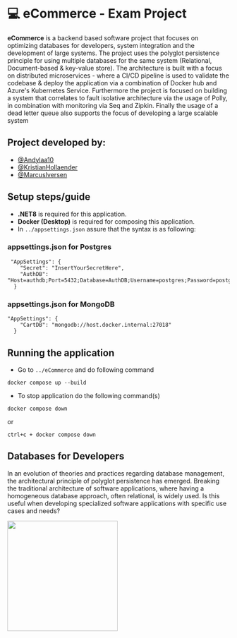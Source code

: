 # :computer: eCommerce - Exam Project 
**eCommerce** is a backend based software project that focuses on optimizing databases for developers, system integration and the development of large systems. The project uses the polyglot persistence principle for using multiple databases for the same system (Relational, Document-based & key-value store). The architecture is built with a focus on distributed microservices - where a CI/CD pipeline is used to validate the codebase & deploy the application via a combination of Docker hub and Azure's Kubernetes Service. Furthermore the project is focused on building a system that correlates to fault isolative architecture via the usage of Polly, in combination with monitoring via Seq and Zipkin. Finally the usage of a dead letter queue also supports the focus of developing a large scalable system
<br>

## Project developed by: 
- [@Andylaa10](https://github.com/Andylaa10)
- [@KristianHollaender](https://github.com/KristianHollaender)
- [@MarcusIversen](https://github.com/MarcusIversen)  
 

## Setup steps/guide 
- **.NET8** is required for this application.
- **Docker (Desktop)** is required for composing this application.
- In `../appsettings.json` assure that the syntax is as following: 

### appsettings.json for Postgres
```
 "AppSettings": {
    "Secret": "InsertYourSecretHere",
    "AuthDB": "Host=authdb;Port=5432;Database=AuthDB;Username=postgres;Password=postgres"
  }
```
### appsettings.json for MongoDB
```
"AppSettings": {
    "CartDB": "mongodb://host.docker.internal:27018"
  }
```
## Running the application
- Go to `../eCommerce` and do following command
```
docker compose up --build
```
- To stop application do the following command(s)
```
docker compose down
```
or
```
ctrl+c + docker compose down
```

## Databases for Developers
In an evolution of theories and practices regarding database management, the architectural principle of polyglot persistence has emerged. Breaking the traditional architecture of software applications, where having a homogeneous database approach, often relational, is widely used. Is this useful when developing specialized software applications with specific use cases and needs?


<img src="https://media.discordapp.net/attachments/1042375108494377041/1217761415792824350/Screenshot_2024-03-14_at_10.08.42.png?ex=665f8272&is=665e30f2&hm=3aa3c29ad9736662d4cb3cba4e0592e446dcbf929f450b0a061133be3d5e4e2c&=&format=webp&quality=lossless&width=1102&height=1102" style="display: inline-block; margin: 0 auto; width: 250px; height: auto;">

